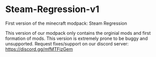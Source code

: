 # Steam-Regression-v1
First version of the minecraft modpack: Steam Regression

This version of our modpack only contains the orginial mods and first formation of mods. This version is extremely prone to be buggy and unsupported. Request fixes/support on our discord server: https://discord.gg/mfMTFjzGem

